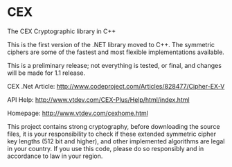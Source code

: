 # CEX
The CEX Cryptographic library in C++

This is the first version of the .NET library moved to C++.
The symmetric ciphers are some of the fastest and most flexible implementations available.

This is a preliminary release; not everything is tested, or final, and changes will be made for 1.1 release.

CEX .Net Article: http://www.codeproject.com/Articles/828477/Cipher-EX-V

API Help: http://www.vtdev.com/CEX-Plus/Help/html/index.html

Homepage: http://www.vtdev.com/cexhome.html

This project contains strong cryptography, before downloading the source files, 
it is your responsibility to check if these extended symmetric cipher key lengths (512 bit and higher), 
and other implemented algorithms are legal in your country. 
If you use this code, please do so responsibly and in accordance to law in your region.
